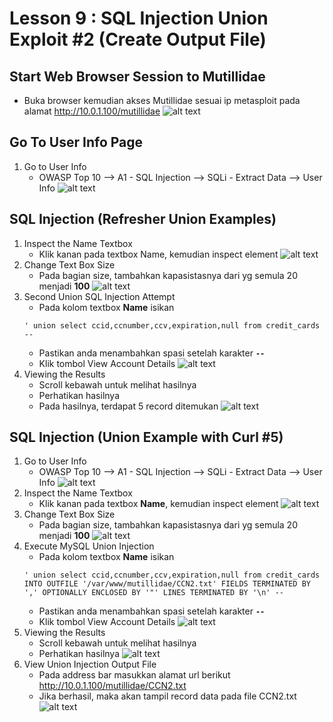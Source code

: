 # Lesson 9 : SQL Injection Union Exploit #2 (Create Output File)

## Start Web Browser Session to Mutillidae
- Buka browser kemudian akses Mutillidae sesuai ip metasploit pada alamat http://10.0.1.100/mutillidae
![alt text](https://github.com/luqmanahmads/laporan-pksj/blob/master/assets/lesson_6/1/start_browser.png "Home page")

## Go To User Info Page
1. Go to User Info
   - OWASP Top 10 --> A1 - SQL Injection --> SQLi - Extract Data --> User Info 
![alt text](https://github.com/luqmanahmads/laporan-pksj/blob/master/assets/lesson_7/user_info.png "Home page")

## SQL Injection (Refresher Union Examples)
1. Inspect the Name Textbox
   - Klik kanan pada textbox Name, kemudian inspect element
![alt text](https://github.com/luqmanahmads/laporan-pksj/blob/master/assets/lesson_8/inspect.png "Home page")
2. Change Text Box Size
   - Pada bagian size, tambahkan kapasistasnya dari yg semula 20 menjadi **100**
![alt text](https://github.com/luqmanahmads/laporan-pksj/blob/master/assets/lesson_8/change_size.png "Home page")
3. Second Union SQL Injection Attempt
   - Pada kolom textbox **Name** isikan 
   ```
   ' union select ccid,ccnumber,ccv,expiration,null from credit_cards -- 
   ```
   - Pastikan anda menambahkan spasi setelah karakter **`--`**
   - Klik tombol View Account Details
![alt text](https://github.com/luqmanahmads/laporan-pksj/blob/master/assets/lesson_8/union_4.png "Home page")
4. Viewing the Results
	- Scroll kebawah untuk melihat hasilnya
	- Perhatikan hasilnya
	- Pada hasilnya, terdapat 5 record ditemukan
![alt text](https://github.com/luqmanahmads/laporan-pksj/blob/master/assets/lesson_8/result_3.png "Home page")

## SQL Injection (Union Example with Curl #5)
1. Go to User Info
   - OWASP Top 10 --> A1 - SQL Injection --> SQLi - Extract Data --> User Info 
![alt text](https://github.com/luqmanahmads/laporan-pksj/blob/master/assets/lesson_7/user_info.png "Home page")
2. Inspect the Name Textbox
   - Klik kanan pada textbox **Name**, kemudian inspect element
![alt text](https://github.com/luqmanahmads/laporan-pksj/blob/master/assets/lesson_8/inspect.png "Home page")
3. Change Text Box Size
   - Pada bagian size, tambahkan kapasistasnya dari yg semula 20 menjadi **100**
![alt text](https://github.com/luqmanahmads/laporan-pksj/blob/master/assets/lesson_8/change_size.png "Home page")
4. Execute MySQL Union Injection
   - Pada kolom textbox **Name** isikan 
   ```
   ' union select ccid,ccnumber,ccv,expiration,null from credit_cards INTO OUTFILE '/var/www/mutillidae/CCN2.txt' FIELDS TERMINATED BY ',' OPTIONALLY ENCLOSED BY '"' LINES TERMINATED BY '\n' -- 
   ```
   - Pastikan anda menambahkan spasi setelah karakter **`--`**
   - Klik tombol View Account Details
![alt text](https://github.com/luqmanahmads/laporan-pksj/blob/master/assets/lesson_9/union_2.png "Home page")
5. Viewing the Results
	- Scroll kebawah untuk melihat hasilnya
	- Perhatikan hasilnya
![alt text](https://github.com/luqmanahmads/laporan-pksj/blob/master/assets/lesson_9/result_union_2.png "Home page")
6. View Union Injection Output File
   - Pada address bar masukkan alamat url berikut http://10.0.1.100/mutillidae/CCN2.txt
   - Jika berhasil, maka akan tampil record data pada file CCN2.txt
![alt text](https://github.com/luqmanahmads/laporan-pksj/blob/master/assets/lesson_9/ccn2.png "Home page")